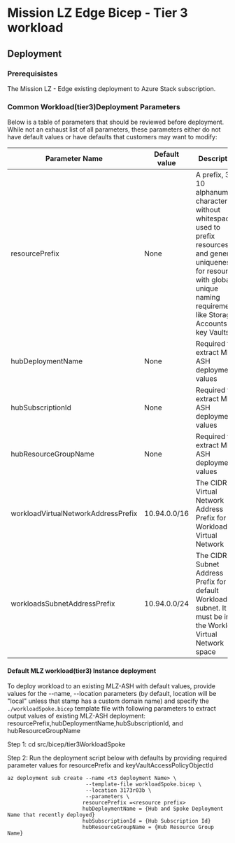 # Mission LZ Edge Bicep - Tier 3 workload

## Deployment

### **Prerequisistes**

The Mission LZ - Edge existing deployment to Azure Stack subscription.

### **Common Workload(tier3)Deployment Parameters**

Below is a table of parameters that should be reviewed before deployment. While not an exhaust list of all parameters, these parameters either do not have default values or have defaults that customers may want to modify:

**Parameter Name**          | **Default value** | **Description**
------------------------| --------------| -----------
resourcePrefix | None | A prefix, 3-10 alphanumeric characters without whitespace, used to prefix resources and generate uniqueness for resources with globally unique naming requirements like Storage Accounts & key Vaults
hubDeploymentName | None | Required to extract MLZ-ASH deployment values
hubSubscriptionId | None | Required to extract MLZ-ASH deployment values
hubResourceGroupName | None | Required to extract MLZ-ASH deployment values
workloadVirtualNetworkAddressPrefix | 10.94.0.0/16 | The CIDR Virtual Network Address Prefix for the Workload Virtual Network
workloadsSubnetAddressPrefix | 10.94.0.0/24 | The CIDR Subnet Address Prefix for the default Workload subnet. It must be in the Workload Virtual Network space

#### **Default MLZ workload(tier3) Instance deployment**

To deploy workload to an existing MLZ-ASH with default values, provide values for the --name, --location parameters (by default, location will be "local" unless that stamp has a custom domain name) and specify the `./workloadSpoke.bicep` template file with following parameters to extract output values of existing MLZ-ASH deployment: resourcePrefix,hubDeploymentName,hubSubscriptionId, and hubResourceGroupName

Step 1: cd src/bicep/tier3WorkloadSpoke

Step 2: Run the deployment script below with defaults by providing required parameter values for resourcePrefix and keyVaultAccessPolicyObjectId

```plaintext
az deployment sub create --name <t3 deployment Name> \
                         --template-file workloadSpoke.bicep \
                         --location 3173r03b \
                         --parameters \
                        resourcePrefix =<resource prefix>
                        hubDeploymentName = {Hub and Spoke Deployment Name that recently deployed}
                        hubSubscriptionId = {Hub Subscription Id}
                        hubResourceGroupName = {Hub Resource Group Name}
